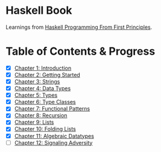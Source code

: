 # Haskell Book

Learnings from [Haskell Programming From First Principles](http://haskellbook.com).

# Table of Contents & Progress

- [x] [Chapter 1: Introduction](./Chapters/Introduction/)
- [x] [Chapter 2: Getting Started](./Chapters/GettingStarted/)
- [x] [Chapter 3: Strings](./Chapters/Strings/)
- [x] [Chapter 4: Data Types](./Chapters/DataTypes/)
- [x] [Chapter 5: Types](./Chapters/Types/)
- [x] [Chapter 6: Type Classes](./Chapters/TypeClasses/)
- [x] [Chapter 7: Functional Patterns](./Chapters/FunctionalPatterns/)
- [x] [Chapter 8: Recursion](./Chapters/Recursion/)
- [x] [Chapter 9: Lists](./Chapters/Lists/)
- [x] [Chapter 10: Folding Lists](./Chapters/FoldingLists/)
- [x] [Chapter 11: Algebraic Datatypes](./Chapters/AlgebraicDatatypes/)
- [ ] [Chapter 12: Signaling Adversity](./Chapters/SignalingAdversity/)

